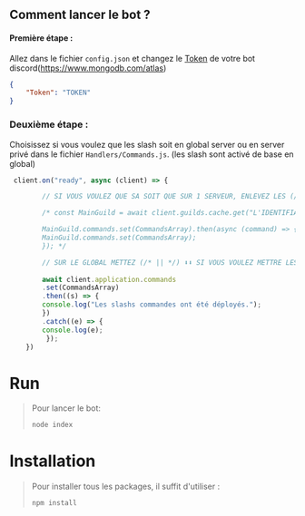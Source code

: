 ## Comment lancer le bot ?

#### Première étape :

Allez dans le fichier `config.json` et changez le [Token](https://discord.com/developers) de votre bot discord(https://www.mongodb.com/atlas)
```json
{
    "Token": "TOKEN"
}
```

### Deuxième étape :

Choisissez si vous voulez que les slash soit en global server ou en server privé dans le fichier `Handlers/Commands.js`. (les slash sont activé de base en global)
```js
 client.on("ready", async (client) => {

        // SI VOUS VOULEZ QUE SA SOIT QUE SUR 1 SERVEUR, ENLEVEZ LES (/* || */) ⬇️⬇️

        /* const MainGuild = await client.guilds.cache.get("L'IDENTIFIANT DU SERVEUR");

        MainGuild.commands.set(CommandsArray).then(async (command) => {
        MainGuild.commands.set(CommandsArray);
        }); */

        // SUR LE GLOBAL METTEZ (/* || */) ⬇️⬇️ SI VOUS VOULEZ METTRE LES SLASH QUE SUR 1 SERVEUR
        
        await client.application.commands
        .set(CommandsArray)
        .then((s) => {
        console.log("Les slashs commandes ont été déployés.");
        })
        .catch((e) => {
        console.log(e);
         });
    })
```

# Run

> Pour lancer le bot:
> ```bash
> node index
> ```

# Installation

> Pour installer tous les packages, il suffit d'utiliser :
> ```bash
> npm install
> ```

